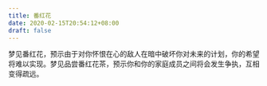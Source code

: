 ```yaml
---
title: 番红花
date: 2020-02-15T20:54:12+08:00
draft: false
---
```


梦见番红花，预示由于对你怀恨在心的敌人在暗中破坏你对未来的计划，你的希望将难以实现。梦见品尝番红花茶，预示你和你的家庭成员之间将会发生争执，互相变得疏远。